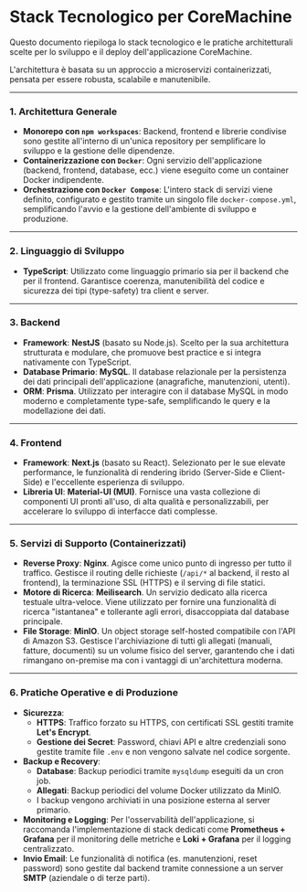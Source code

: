 # Stack Tecnologico per CoreMachine

Questo documento riepiloga lo stack tecnologico e le pratiche architetturali scelte per lo sviluppo e il deploy dell'applicazione CoreMachine.

L'architettura è basata su un approccio a microservizi containerizzati, pensata per essere robusta, scalabile e manutenibile.

---

### 1. Architettura Generale

-   **Monorepo con `npm workspaces`**: Backend, frontend e librerie condivise sono gestite all'interno di un'unica repository per semplificare lo sviluppo e la gestione delle dipendenze.
-   **Containerizzazione con `Docker`**: Ogni servizio dell'applicazione (backend, frontend, database, ecc.) viene eseguito come un container Docker indipendente.
-   **Orchestrazione con `Docker Compose`**: L'intero stack di servizi viene definito, configurato e gestito tramite un singolo file `docker-compose.yml`, semplificando l'avvio e la gestione dell'ambiente di sviluppo e produzione.

---

### 2. Linguaggio di Sviluppo

-   **TypeScript**: Utilizzato come linguaggio primario sia per il backend che per il frontend. Garantisce coerenza, manutenibilità del codice e sicurezza dei tipi (type-safety) tra client e server.

---

### 3. Backend

-   **Framework**: **NestJS** (basato su Node.js). Scelto per la sua architettura strutturata e modulare, che promuove best practice e si integra nativamente con TypeScript.
-   **Database Primario**: **MySQL**. Il database relazionale per la persistenza dei dati principali dell'applicazione (anagrafiche, manutenzioni, utenti).
-   **ORM**: **Prisma**. Utilizzato per interagire con il database MySQL in modo moderno e completamente type-safe, semplificando le query e la modellazione dei dati.

---

### 4. Frontend

-   **Framework**: **Next.js** (basato su React). Selezionato per le sue elevate performance, le funzionalità di rendering ibrido (Server-Side e Client-Side) e l'eccellente esperienza di sviluppo.
-   **Libreria UI**: **Material-UI (MUI)**. Fornisce una vasta collezione di componenti UI pronti all'uso, di alta qualità e personalizzabili, per accelerare lo sviluppo di interfacce dati complesse.

---

### 5. Servizi di Supporto (Containerizzati)

-   **Reverse Proxy**: **Nginx**. Agisce come unico punto di ingresso per tutto il traffico. Gestisce il routing delle richieste (`/api/*` al backend, il resto al frontend), la terminazione SSL (HTTPS) e il serving di file statici.
-   **Motore di Ricerca**: **Meilisearch**. Un servizio dedicato alla ricerca testuale ultra-veloce. Viene utilizzato per fornire una funzionalità di ricerca "istantanea" e tollerante agli errori, disaccoppiata dal database principale.
-   **File Storage**: **MinIO**. Un object storage self-hosted compatibile con l'API di Amazon S3. Gestisce l'archiviazione di tutti gli allegati (manuali, fatture, documenti) su un volume fisico del server, garantendo che i dati rimangano on-premise ma con i vantaggi di un'architettura moderna.

---

### 6. Pratiche Operative e di Produzione

-   **Sicurezza**:
    -   **HTTPS**: Traffico forzato su HTTPS, con certificati SSL gestiti tramite **Let's Encrypt**.
    -   **Gestione dei Secret**: Password, chiavi API e altre credenziali sono gestite tramite file `.env` e non vengono salvate nel codice sorgente.
-   **Backup e Recovery**:
    -   **Database**: Backup periodici tramite `mysqldump` eseguiti da un cron job.
    -   **Allegati**: Backup periodici del volume Docker utilizzato da MinIO.
    -   I backup vengono archiviati in una posizione esterna al server primario.
-   **Monitoring e Logging**: Per l'osservabilità dell'applicazione, si raccomanda l'implementazione di stack dedicati come **Prometheus + Grafana** per il monitoring delle metriche e **Loki + Grafana** per il logging centralizzato.
-   **Invio Email**: Le funzionalità di notifica (es. manutenzioni, reset password) sono gestite dal backend tramite connessione a un server **SMTP** (aziendale o di terze parti).
